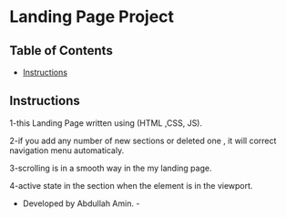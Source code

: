 # Landing Page Project

## Table of Contents

* [Instructions](#instructions)

## Instructions

1-this Landing Page written using (HTML ,CSS, JS).  

2-if you add any number of new sections or deleted one , it will correct navigation menu automaticaly.

3-scrolling is in a smooth way  in the my landing page.

4-active state in the section when the element is in the viewport.

- Developed by Abdullah Amin. -